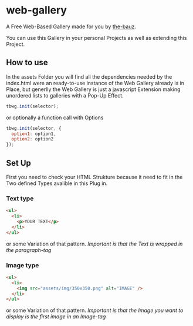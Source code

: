 # web-gallery
A Free Web-Based Gallery made for you by [the-bauz](http://the-bauz.com).


You can use this Gallery in your personal Projects as well as extending this Project.


## How to use
In the assets Folder you will find all the dependencies needed by the index.html were an ready-to-use instance of the Web Gallery already is in Place, but generlly the Web Gallery is just a javascript Extension making unordered lists to galleries with a Pop-Up Effect.  
```javascript
tbwg.init(selector);
```
or optionally a function call with Options
```javascript
tbwg.init(selector, {
  option1: option1,
  option2: option2
});
```


## Set Up
First you need to check your HTML Strukture because it need to fit in the Two defined Types avalible in this Plug in.

### Text type
```html
<ul>
  <li>
    <p>YOUR TEXT</p>
  </li>
</ul>
```  
or some Variation of that pattern.
_Important is that the Text is wrapped in the paragraph-tag_


### Image type
```html
<ul>
  <li>
    <img src="assets/img/350x350.png" alt="IMAGE" />
  </li>
</ul>
```  
or some Variation of that pattern.
_Important is that the Image you want to display is the first image in an Image-tag_
